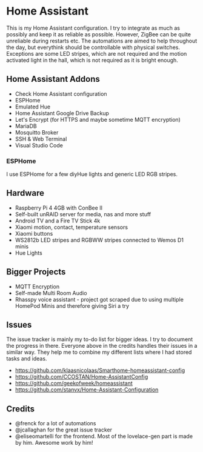 # Home Assistant

This is my Home Assistant configuration. I try to integrate as much as possibly and keep it as reliable as possible.
However, ZigBee can be quite unreliable during restarts etc. The automations are aimed to help throughout the day, but everythink
should be controllable with physical switches. Exceptions are some LED stripes, which are not required and the motion activated light in the hall,
which is not required as it is bright enough.

## Home Assistant Addons

* Check Home Assistant configuration
* ESPHome
* Emulated Hue
* Home Assistant Google Drive Backup
* Let's Encrypt (for HTTPS and maybe sometime MQTT encryption)
* MariaDB
* Mosquitto Broker
* SSH & Web Terminal
* Visual Studio Code

### ESPHome

I use ESPHome for a few diyHue lights and generic LED RGB stripes.

## Hardware

* Raspberry Pi 4 4GB with ConBee II
* Self-built unRAID server for media, nas and more stuff
* Android TV and a Fire TV Stick 4k
* Xiaomi motion, contact, temperature sensors
* Xiaomi buttons
* WS2812b LED stripes and RGBWW stripes connected to Wemos D1 minis
* Hue Lights

## Bigger Projects

* MQTT Encryption
* Self-made Multi Room Audio
* Rhasspy voice assistant - project got scraped due to using multiple HomePod Minis and therefore giving Siri a try

## Issues

The issue tracker is mainly my to-do list for bigger ideas. I try to document the progress in there.
Everyone above in the credits handles their issues in a similar way.
They help me to combine my different lists where I had stored tasks and ideas.

* https://github.com/klaasnicolaas/Smarthome-homeassistant-config
* https://github.com/CCOSTAN/Home-AssistantConfig
* https://github.com/geekofweek/homeassistant
* https://github.com/stanvx/Home-Assistant-Configuration

## Credits

* @frenck for a lot of automations
* @jcallaghan for the great issue tracker
* @eliseomartelli for the frontend. Most of the lovelace-gen part is made by him. Awesome work by him!